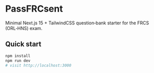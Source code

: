 # PassFRCsent

Minimal Next.js 15 + TailwindCSS question‑bank starter for the FRCS (ORL‑HNS) exam.

## Quick start

```bash
npm install
npm run dev
# visit http://localhost:3000
```